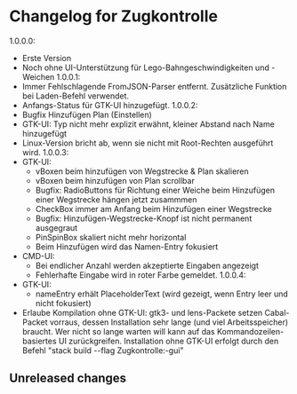 # Changelog for Zugkontrolle
1.0.0.0:
- Erste Version
- Noch ohne UI-Unterstützung für Lego-Bahngeschwindigkeiten und -Weichen
1.0.0.1:
- Immer Fehlschlagende FromJSON-Parser entfernt. Zusätzliche Funktion bei Laden-Befehl verwendet.
- Anfangs-Status für GTK-UI hinzugefügt.
1.0.0.2:
- Bugfix Hinzufügen Plan (Einstellen)
- GTK-UI: Typ nicht mehr explizit erwähnt, kleiner Abstand nach Name hinzugefügt
- Linux-Version bricht ab, wenn sie nicht mit Root-Rechten ausgeführt wird.
1.0.0.3:
- GTK-UI:
    - vBoxen beim hinzufügen von Wegstrecke & Plan skalieren
    - vBoxen beim hinzufügen von Plan scrollbar
    - Bugfix: RadioButtons für Richtung einer Weiche beim Hinzufügen einer Wegstrecke hängen jetzt zusammmen
    - CheckBox immer am Anfang beim Hinzufügen einer Wegstrecke
    - Bugfix: Hinzufügen-Wegstrecke-Knopf ist nicht permanent ausgegraut
    - PinSpinBox skaliert nicht mehr horizontal
    - Beim Hinzufügen wird das Namen-Entry fokusiert
- CMD-UI:
    - Bei endlicher Anzahl werden akzeptierte Eingaben angezeigt
    - Fehlerhafte Eingabe wird in roter Farbe gemeldet.
1.0.0.4:
- GTK-UI:
    - nameEntry erhält PlaceholderText (wird gezeigt, wenn Entry leer und nicht fokusiert)
- Erlaube Kompilation ohne GTK-UI:
    gtk3- und lens-Packete setzen Cabal-Packet vorraus, dessen Installation sehr lange (und viel Arbeitsspeicher) braucht.
    Wer nicht so lange warten will kann auf das Kommandozeilen-basiertes UI zurückgreifen.
    Installation ohne GTK-UI erfolgt durch den Befehl "stack build --flag Zugkontrolle:-gui"
## Unreleased changes